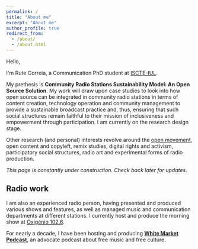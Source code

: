 ```yaml
---
permalink: /
title: "About me"
excerpt: "About me"
author_profile: true
redirect_from:
  - /about/
  - /about.html
---
```


Hello,

I'm Rute Correia, a Communication PhD student at [ISCTE-IUL](https://iscte-iul.pt/).

My prethesis is **Community Radio Stations Sustainability Model: An Open Source Solution**. 
My work will draw upon case studies to look into how open source can be integrated in community radio stations in terms of content creation, technology operation and community management to provide a sustainable broadcast practice and, thus, ensuring that such social structures remain faithful to their mission of inclusiveness and empowerment through participation. I am currently on the research design stage.

Other research (and personal) interests revolve around the [open movement](http://opendatahandbook.org/glossary/en/terms/open-movement/), open content and copyleft, remix studies, digital rights and activism, participatory social structures, radio art and experimental forms of radio production.

*This page is constantly under construction. Check back later for updates.*

Radio work
------

I am also an experienced radio person, having presented and produced various shows and features, as well as managed music and communication departments at different stations. I currently host and produce the morning show at [Oxigénio 102.6](http://oxigenio.fm/).

For nearly a decade, I have been hosting and producing **[White Market Podcast](https://www.whitemarketpodcast.eu/)**, an advocate podcast about free music and free culture.

